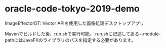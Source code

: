 # oracle-code-tokyo-2019-demo

ImageEffectorDT: Vector APIを使用した画像処理デスクトップアプリ

Mavenでビルドした後、run.shで実行可能。
run.shに記述してある--module-pathにはJavaFXのライブラリのパスを指定する必要があります。